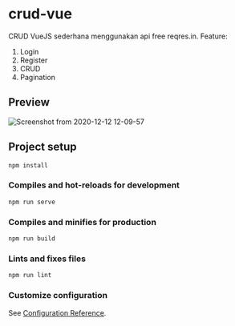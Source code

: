 # crud-vue
CRUD VueJS sederhana menggunakan api free reqres.in.
Feature:
1. Login
2. Register
3. CRUD
4. Pagination
## Preview
![Screenshot from 2020-12-12 12-09-57](https://user-images.githubusercontent.com/68319083/101975934-18358b80-3c73-11eb-8f09-36694eff84f5.png)

## Project setup
```
npm install
```

### Compiles and hot-reloads for development
```
npm run serve
```

### Compiles and minifies for production
```
npm run build
```

### Lints and fixes files
```
npm run lint
```

### Customize configuration
See [Configuration Reference](https://cli.vuejs.org/config/).
